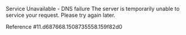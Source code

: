 Service Unavailable - DNS failure The server is temporarily unable to service your request. Please try again later.

Reference #11.d687668.1508735558.159f82d0